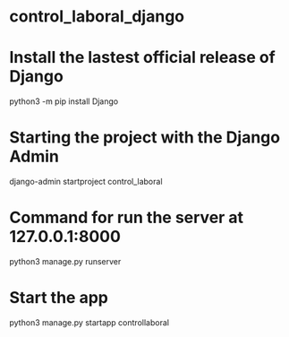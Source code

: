 # control_laboral_django

# Install the lastest official release of Django
python3 -m pip install Django

# Starting the project with the Django Admin
django-admin startproject control_laboral

# Command for run the server at 127.0.0.1:8000
python3 manage.py runserver

# Start the app
python3 manage.py startapp controllaboral
